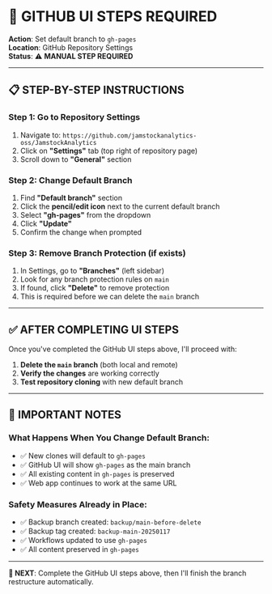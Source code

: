 # 🔧 GITHUB UI STEPS REQUIRED

**Action**: Set default branch to `gh-pages`  
**Location**: GitHub Repository Settings  
**Status**: ⚠️ **MANUAL STEP REQUIRED**

---

## 📋 **STEP-BY-STEP INSTRUCTIONS**

### **Step 1: Go to Repository Settings**
1. Navigate to: `https://github.com/jamstockanalytics-oss/JamstockAnalytics`
2. Click on **"Settings"** tab (top right of repository page)
3. Scroll down to **"General"** section

### **Step 2: Change Default Branch**
1. Find **"Default branch"** section
2. Click the **pencil/edit icon** next to the current default branch
3. Select **"gh-pages"** from the dropdown
4. Click **"Update"**
5. Confirm the change when prompted

### **Step 3: Remove Branch Protection (if exists)**
1. In Settings, go to **"Branches"** (left sidebar)
2. Look for any branch protection rules on `main`
3. If found, click **"Delete"** to remove protection
4. This is required before we can delete the `main` branch

---

## ✅ **AFTER COMPLETING UI STEPS**

Once you've completed the GitHub UI steps above, I'll proceed with:

1. **Delete the `main` branch** (both local and remote)
2. **Verify the changes** are working correctly
3. **Test repository cloning** with new default branch

---

## 🚨 **IMPORTANT NOTES**

### **What Happens When You Change Default Branch:**
- ✅ New clones will default to `gh-pages`
- ✅ GitHub UI will show `gh-pages` as the main branch
- ✅ All existing content in `gh-pages` is preserved
- ✅ Web app continues to work at the same URL

### **Safety Measures Already in Place:**
- ✅ Backup branch created: `backup/main-before-delete`
- ✅ Backup tag created: `backup-main-20250117`
- ✅ Workflows updated to use `gh-pages`
- ✅ All content preserved in `gh-pages`

---

**🎯 NEXT**: Complete the GitHub UI steps above, then I'll finish the branch restructure automatically.
